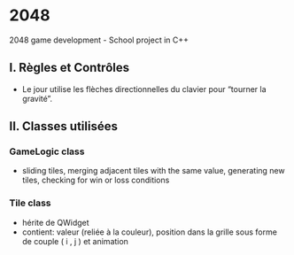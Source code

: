 # 2048
2048 game development - School project in C++

## I. Règles et Contrôles

- Le jour utilise les flèches directionnelles du clavier pour “tourner la gravité”.

## II. Classes utilisées

### GameLogic class

- sliding tiles, merging adjacent tiles with the same value, generating new tiles, checking for win or loss conditions

### Tile class

- hérite de QWidget
- contient: valeur (reliée à la couleur), position dans la grille sous forme de couple ( i , j ) et animation
